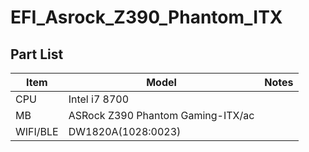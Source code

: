 # EFI_Asrock_Z390_Phantom_ITX


## Part List

| Item | Model | Notes |
| --- | --- | --- |
| CPU | Intel i7 8700 |  |
| MB | ASRock Z390 Phantom Gaming-ITX/ac |  |
| WIFI/BLE | DW1820A(1028:0023) |  |
